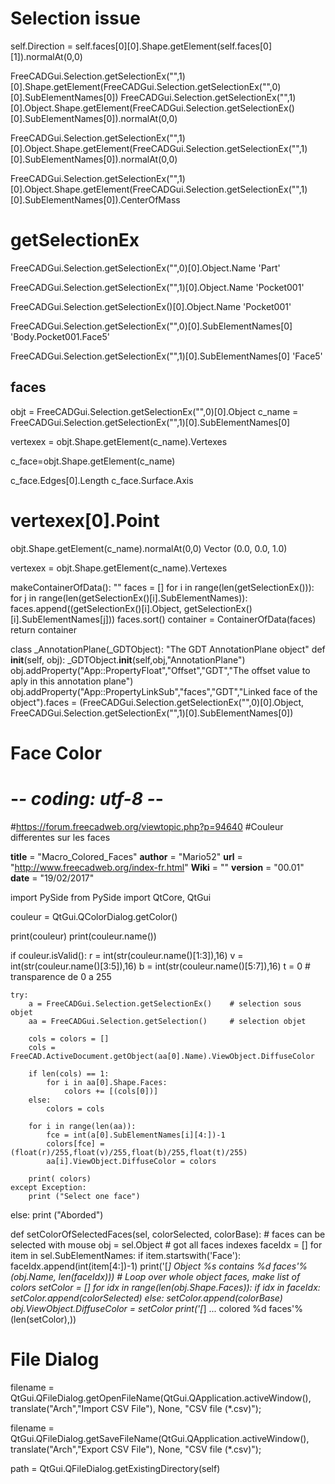
# Selection issue

self.Direction = self.faces[0][0].Shape.getElement(self.faces[0][1]).normalAt(0,0)

FreeCADGui.Selection.getSelectionEx("",1)[0].Shape.getElement(FreeCADGui.Selection.getSelectionEx("",0)[0].SubElementNames[0])
FreeCADGui.Selection.getSelectionEx("",1)[0].Object.Shape.getElement(FreeCADGui.Selection.getSelectionEx()[0].SubElementNames[0]).normalAt(0,0)

FreeCADGui.Selection.getSelectionEx("",1)[0].Object.Shape.getElement(FreeCADGui.Selection.getSelectionEx("",1)[0].SubElementNames[0]).normalAt(0,0)

FreeCADGui.Selection.getSelectionEx("",1)[0].Object.Shape.getElement(FreeCADGui.Selection.getSelectionEx("",1)[0].SubElementNames[0]).CenterOfMass

# getSelectionEx

FreeCADGui.Selection.getSelectionEx("",0)[0].Object.Name
'Part'

FreeCADGui.Selection.getSelectionEx("",1)[0].Object.Name
'Pocket001'

FreeCADGui.Selection.getSelectionEx()[0].Object.Name
'Pocket001'


FreeCADGui.Selection.getSelectionEx("",0)[0].SubElementNames[0]
'Body.Pocket001.Face5'
 
FreeCADGui.Selection.getSelectionEx("",1)[0].SubElementNames[0]
'Face5'

## faces

objt = FreeCADGui.Selection.getSelectionEx("",0)[0].Object
c_name = FreeCADGui.Selection.getSelectionEx("",1)[0].SubElementNames[0]

vertexex = objt.Shape.getElement(c_name).Vertexes

c_face=objt.Shape.getElement(c_name)

c_face.Edges[0].Length
c_face.Surface.Axis

vertexex[0].Point
=======
 
 
objt.Shape.getElement(c_name).normalAt(0,0)
Vector (0.0, 0.0, 1.0)

vertexex = objt.Shape.getElement(c_name).Vertexes



makeContainerOfData():
    ""
    faces = []
    for i in range(len(getSelectionEx())):
        for j in range(len(getSelectionEx()[i].SubElementNames)):
            faces.append((getSelectionEx()[i].Object, getSelectionEx()[i].SubElementNames[j]))
    faces.sort()
    container = ContainerOfData(faces)
    return container


class _AnnotationPlane(_GDTObject):
    "The GDT AnnotationPlane object"
    def __init__(self, obj):
        _GDTObject.__init__(self,obj,"AnnotationPlane")
        obj.addProperty("App::PropertyFloat","Offset","GDT","The offset value to aply in this annotation plane")
        obj.addProperty("App::PropertyLinkSub","faces","GDT","Linked face of the object").faces = (FreeCADGui.Selection.getSelectionEx("",0)[0].Object, FreeCADGui.Selection.getSelectionEx("",1)[0].SubElementNames[0])


# Face Color

# -*- coding: utf-8 -*-
#https://forum.freecadweb.org/viewtopic.php?p=94640
#Couleur differentes sur les faces

__title__   = "Macro_Colored_Faces"
__author__  = "Mario52"
__url__     = "http://www.freecadweb.org/index-fr.html"
__Wiki__    = ""
__version__ = "00.01"
__date__    = "19/02/2017"

import PySide
from PySide import QtCore, QtGui

couleur = QtGui.QColorDialog.getColor()

print(couleur)
print(couleur.name())

if couleur.isValid():
    r = int(str(couleur.name()[1:3]),16)
    v = int(str(couleur.name()[3:5]),16)
    b = int(str(couleur.name()[5:7]),16)
    t = 0   # transparence de 0 a 255

    try:
        a = FreeCADGui.Selection.getSelectionEx()    # selection sous objet
        aa = FreeCADGui.Selection.getSelection()     # selection objet
    
        cols = colors = []
        cols = FreeCAD.ActiveDocument.getObject(aa[0].Name).ViewObject.DiffuseColor
        
        if len(cols) == 1:
            for i in aa[0].Shape.Faces:
                colors += [(cols[0])]
        else:
            colors = cols
        
        for i in range(len(aa)):
            fce = int(a[0].SubElementNames[i][4:])-1
            colors[fce] = (float(r)/255,float(v)/255,float(b)/255,float(t)/255)                         
            aa[i].ViewObject.DiffuseColor = colors 
			
        print( colors)
    except Exception:
        print ("Select one face")
else:
    print ("Aborded")



def setColorOfSelectedFaces(sel, colorSelected, colorBase):
	# faces can be selected with mouse
	obj = sel.Object
	# got all faces indexes
	faceIdx = []
	for item in sel.SubElementNames:
		if item.startswith('Face'):
			faceIdx.append(int(item[4:])-1)
	print('[*] Object %s contains %d faces'%(obj.Name, len(faceIdx)))
	# Loop over whole object faces, make list of colors
	setColor = []
	for idx in range(len(obj.Shape.Faces)):
		if idx in faceIdx:
			setColor.append(colorSelected)
		else:
			setColor.append(colorBase)
	obj.ViewObject.DiffuseColor = setColor
	print('[*] ... colored %d faces'%(len(setColor),))
	
	
# File Dialog

filename = QtGui.QFileDialog.getOpenFileName(QtGui.QApplication.activeWindow(), translate("Arch","Import CSV File"), None, "CSV file (*.csv)");

filename = QtGui.QFileDialog.getSaveFileName(QtGui.QApplication.activeWindow(), translate("Arch","Export CSV File"), None, "CSV file (*.csv)");

path = QtGui.QFileDialog.getExistingDirectory(self)
